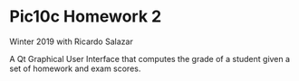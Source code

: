 # Pic10c Homework 2
Winter 2019 with Ricardo Salazar



A Qt Graphical User Interface that computes the grade of a student given a set of homework and exam scores. 
